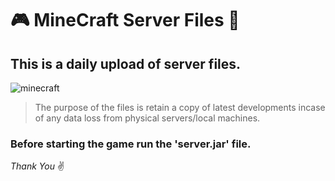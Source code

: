 # :video_game: MineCraft Server Files :file_folder:
## This is a **daily upload** of server files.
![minecraft](https://lh3.googleusercontent.com/yAtZnNL-9Eb5VYSsCaOC7KAsOVIJcY8mpKa0MoF-0HCL6b0OrFcBizURHywpuip-D6Y)

> The purpose of the files is retain a copy of latest developments incase of any data loss from physical servers/local machines.
### Before starting the game run the 'server.jar' file.

_Thank You_
:v:

